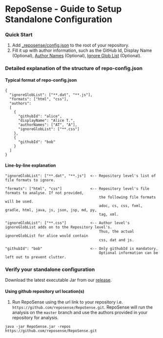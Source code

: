# RepoSense - Guide to Setup Standalone Configuration
### Quick Start
1. Add [_reposense/config.json](../_reposense/config.json) to the root of your repository.
1. Fill it up with author information, such as the GitHub Id, Display Name (Optional), [Author Names](UserGuide.md#git-author-name)  (Optional), [Ignore Glob List](UserGuide.md#csv-config-file) (Optional).

### Detailed explanation of the structure of repo-config.json

#### Typical format of repo-config.json
```
{
  "ignoreGlobList": ["**.dat", "**.js"],    
  "formats": ["html", "css"],
  "authors":
  [
    {
      "githubId": "alice",
      "displayName": "Alice T.",
      "authorNames": ["AT", "A"],
      "ignoreGlobList": ["**.css"]
    },
    {
      "githubId": "bob"
    }
  ]
}
```
#### Line-by-line explanation
```
"ignoreGlobList": ["**.dat", "**.js"]  <-- Repository level's list of file formats to ignore.

"formats": ["html", "css"]             <-- Repository level's file formats to analyse. If not provided,       
                                           the following file formats will be used.
                                           adoc, cs, css, fxml, gradle, html, java, js, json, jsp, md, py,
                                           tag, xml.

"ignoreGlobList": ["**.css"]           <-- Author level's ignoreGlobList adds on to the Repository level's.
                                           Thus, the actual ignoreGlobList for alice would contain
                                           css, dat and js.

"githubId": "bob"                      <-- Only githubId is mandatory.
                                           Optional information can be left out to prevent clutter.
```
### Verify your standalone configuration
Download the latest executable Jar from our [release](https://github.com/reposense/RepoSense/releases/latest).

#### Using github repository url location(s)
1. Run RepoSense using the url link to your repository i.e. `https://github.com/reposense/RepoSense.git`. RepoSense will run the analysis on the `master` branch and use the authors provided in your repository for analysis.

```
java -jar RepoSense.jar -repos https://github.com/reposense/RepoSense.git
```
